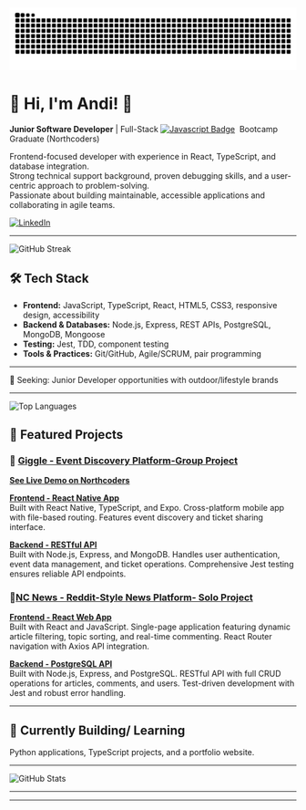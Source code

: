 ![snake gif](https://github.com/Andipascale7/Andipascale7/blob/output/github-snake-dark.svg)

# 🌳 Hi, I'm Andi! 🌳

**Junior Software Developer** | Full-Stack [![Javascript Badge](https://img.shields.io/badge/-Javascript-F0DB4F?style=for-the-badge&labelColor=black&logo=javascript&logoColor=F0DB4F)](#)  Bootcamp Graduate (Northcoders)  

Frontend-focused developer with experience in React, TypeScript, and database integration.  
Strong technical support background, proven debugging skills, and a user-centric approach to problem-solving.  
Passionate about building maintainable, accessible applications and collaborating in agile teams.

[![LinkedIn](https://img.shields.io/badge/LinkedIn-Profile-0A66C2?logo=linkedin&logoColor=white)](https://www.linkedin.com/in/andipascale)

---


![GitHub Streak](https://streak-stats.demolab.com/?user=Andipascale7&theme=radical)



## 🛠 Tech Stack
- **Frontend:** JavaScript, TypeScript, React, HTML5, CSS3, responsive design, accessibility  
- **Backend & Databases:** Node.js, Express, REST APIs, PostgreSQL, MongoDB, Mongoose  
- **Testing:** Jest, TDD, component testing  
- **Tools & Practices:** Git/GitHub, Agile/SCRUM, pair programming

---

🎯 Seeking: Junior Developer opportunities with outdoor/lifestyle brands

---

![Top Languages](https://github-readme-stats.vercel.app/api/top-langs/?username=Andipascale7&layout=compact&theme=radical)


## 🚀 Featured Projects

### :musical_note:  [Giggle - Event Discovery Platform-Group Project](https://github.com/Andipascale7/giggle-fe)
**[See Live Demo on Northcoders ](https://www.northcoders.com/blog/giggle/)** 

**[Frontend - React Native App](https://github.com/Andipascale7/giggle-fe)**  
Built with React Native, TypeScript, and Expo. Cross-platform mobile app with file-based routing. Features event discovery and ticket sharing interface.

**[Backend - RESTful API](https://github.com/Andipascale7/giggle-be)**  
Built with Node.js, Express, and MongoDB. Handles user authentication, event data management, and ticket operations. Comprehensive Jest testing ensures reliable API endpoints.



### :newspaper:[NC News - Reddit-Style News Platform- Solo Project](https://github.com/Andipascale7/nc-news)

**[Frontend - React Web App](https://github.com/Andipascale7/nc-news)**  
Built with React and JavaScript. Single-page application featuring dynamic article filtering, topic sorting, and real-time commenting. React Router navigation with Axios API integration.

**[Backend - PostgreSQL API](https://github.com/Andipascale7/Seeding)**  
Built with Node.js, Express, and PostgreSQL. RESTful API with full CRUD operations for articles, comments, and users. Test-driven development with Jest and robust error handling.

---

## 🚧 Currently Building/ Learning 



Python applications, TypeScript projects, and a portfolio website.


___




![GitHub Stats](https://github-readme-stats.vercel.app/api?username=Andipascale7&show_icons=true&theme=radical)

---

____
